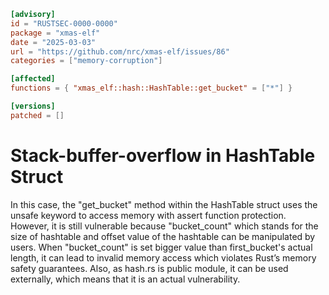 ```toml
[advisory]
id = "RUSTSEC-0000-0000"
package = "xmas-elf"
date = "2025-03-03"
url = "https://github.com/nrc/xmas-elf/issues/86"
categories = ["memory-corruption"]

[affected]
functions = { "xmas_elf::hash::HashTable::get_bucket" = ["*"] }

[versions]
patched = []
```
# Stack-buffer-overflow in HashTable Struct
In this case, the "get_bucket" method within the HashTable struct uses the unsafe keyword to access memory with assert function protection.
However, it is still vulnerable because "bucket_count" which stands for the size of hashtable and offset value of the hashtable can be manipulated by users. 
When "bucket_count" is set bigger value than first_bucket's actual length, it can lead to invalid memory access which violates Rust’s memory safety guarantees. 
Also, as hash.rs is public module, it can be used externally, which means that it is an actual vulnerability.
